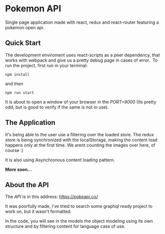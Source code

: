 # Pokemon API
Single page application made with react, redux and react-router featuring a pokemon open api.
​
## Quick Start ##
The development enviroment uses react-scripts as a peer dependency, that works with webpack and give us a pretty debug page in cases of error.
​
To run the project, first run in your terminal:

```console
npm install
```

and then

```console
npm run start
```

It is about to open a window of your browser in the *PORT=9000*
(Its pretty odd, but is good to verify if the same is not in use).

## The Application ##
It's being able to the user use a filtering over the loaded store.
The redux store is being synchronized with the localStorage, making
the content load happens only at the first time. We arent counting the
images over here, of course :)

It is also using Asynchronous content loading pattern.

**More soon...**

## About the API ##
The *API* is in this address: https://pokeapi.co/

It was poorfully made, i've tried to search some graphql ready project
to work on, but it wasn't formatted.

In the code, you will see in the models the object modeling using its own
structure and by filtering content for language case of use.
